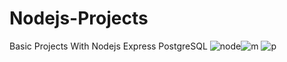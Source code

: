 # Nodejs-Projects
Basic Projects With 
Nodejs Express PostgreSQL
![node](https://github.com/littlesarker/Nodejs-Projects/assets/61264159/9dad053c-b683-4dd6-996f-0d2c02a06817)![m](https://github.com/littlesarker/Nodejs-Projects/assets/61264159/9af902bb-d025-462f-952c-99805662a634)
![p](https://github.com/littlesarker/Nodejs-Projects/assets/61264159/27d98dbd-7e44-4375-8421-b72d872979dc)
